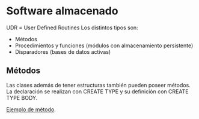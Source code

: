 # Software almacenado
UDR = User Defined Routines
Los distintos tipos son:
- Métodos
- Procedimientos y funciones (módulos con almacenamiento persistente)
- Disparadores (bases de datos activas)

## Métodos
Las clases además de tener estructuras también pueden poseer métodos.
La declaración se realizan con CREATE TYPE y su definición con CREATE TYPE BODY.

[Ejemplo de método](../Software/metodo.sql).